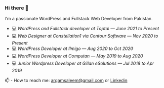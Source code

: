 ### Hi there 👋

I'm a passionate WordPress and Fullstack Web Developer from Pakistan.

- 💻 _WordPress and Fullstack developer at Toptal — June 2021 to Present_
- 💻 _Web Designer at Constellation1 via Contour Software — Nov 2020 to Present_
- 💻 _WordPress Developer at Ilmigo — Aug 2020 to Oct 2020_
- 💻 _WordPress Developer at Computan — May 2019 to Aug 2020_
- 💻 _Junior Wordpress Developer at Gillan eSolutions — Jul 2018 to Apr 2019_

📫 - How to reach me: arqamsaleem@gmail.com or [Linkedin](https://www.linkedin.com/in/arqam-saleem-5a3230107/)


<!--
**arqamsaleem1/arqamsaleem1** is a ✨ _special_ ✨ repository because its `README.md` (this file) appears on your GitHub profile.

Here are some ideas to get you started:

- 🔭 I’m currently working on ...
- 🌱 I’m currently learning ...
- 👯 I’m looking to collaborate on ...
- 🤔 I’m looking for help with ...
- 💬 Ask me about ...
- 📫 How to reach me: ...
- 😄 Pronouns: ...
- ⚡ Fun fact: ...
-->
